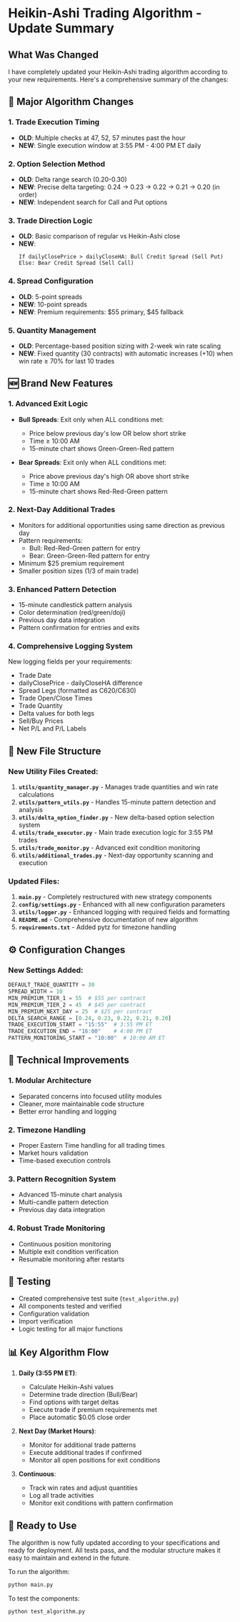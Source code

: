 # Heikin-Ashi Trading Algorithm - Update Summary

## What Was Changed

I have completely updated your Heikin-Ashi trading algorithm according to your new requirements. Here's a comprehensive summary of the changes:

## 🔄 Major Algorithm Changes

### 1. **Trade Execution Timing**
- **OLD**: Multiple checks at 47, 52, 57 minutes past the hour
- **NEW**: Single execution window at 3:55 PM - 4:00 PM ET daily

### 2. **Option Selection Method**
- **OLD**: Delta range search (0.20-0.30)
- **NEW**: Precise delta targeting: 0.24 → 0.23 → 0.22 → 0.21 → 0.20 (in order)
- **NEW**: Independent search for Call and Put options

### 3. **Trade Direction Logic**
- **OLD**: Basic comparison of regular vs Heikin-Ashi close
- **NEW**: 
  ```
  If dailyClosePrice > dailyCloseHA: Bull Credit Spread (Sell Put)
  Else: Bear Credit Spread (Sell Call)
  ```

### 4. **Spread Configuration**
- **OLD**: 5-point spreads
- **NEW**: 10-point spreads
- **NEW**: Premium requirements: $55 primary, $45 fallback

### 5. **Quantity Management**
- **OLD**: Percentage-based position sizing with 2-week win rate scaling
- **NEW**: Fixed quantity (30 contracts) with automatic increases (+10) when win rate ≥ 70% for last 10 trades

## 🆕 Brand New Features

### 1. **Advanced Exit Logic**
- **Bull Spreads**: Exit only when ALL conditions met:
  - Price below previous day's low OR below short strike
  - Time ≥ 10:00 AM
  - 15-minute chart shows Green-Green-Red pattern

- **Bear Spreads**: Exit only when ALL conditions met:
  - Price above previous day's high OR above short strike  
  - Time ≥ 10:00 AM
  - 15-minute chart shows Red-Red-Green pattern

### 2. **Next-Day Additional Trades**
- Monitors for additional opportunities using same direction as previous day
- Pattern requirements:
  - Bull: Red-Red-Green pattern for entry
  - Bear: Green-Green-Red pattern for entry
- Minimum $25 premium requirement
- Smaller position sizes (1/3 of main trade)

### 3. **Enhanced Pattern Detection**
- 15-minute candlestick pattern analysis
- Color determination (red/green/doji)
- Previous day data integration
- Pattern confirmation for entries and exits

### 4. **Comprehensive Logging System**
New logging fields per your requirements:
- Trade Date
- dailyClosePrice - dailyCloseHA difference
- Spread Legs (formatted as C620/C630)
- Trade Open/Close Times
- Trade Quantity
- Delta values for both legs
- Sell/Buy Prices
- Net P/L and P/L Labels

## 📁 New File Structure

### New Utility Files Created:
1. **`utils/quantity_manager.py`** - Manages trade quantities and win rate calculations
2. **`utils/pattern_utils.py`** - Handles 15-minute pattern detection and analysis
3. **`utils/delta_option_finder.py`** - New delta-based option selection system
4. **`utils/trade_executor.py`** - Main trade execution logic for 3:55 PM trades
5. **`utils/trade_monitor.py`** - Advanced exit condition monitoring
6. **`utils/additional_trades.py`** - Next-day opportunity scanning and execution

### Updated Files:
1. **`main.py`** - Completely restructured with new strategy components
2. **`config/settings.py`** - Enhanced with all new configuration parameters
3. **`utils/logger.py`** - Enhanced logging with required fields and formatting
4. **`README.md`** - Comprehensive documentation of new algorithm
5. **`requirements.txt`** - Added pytz for timezone handling

## ⚙️ Configuration Changes

### New Settings Added:
```python
DEFAULT_TRADE_QUANTITY = 30
SPREAD_WIDTH = 10
MIN_PREMIUM_TIER_1 = 55  # $55 per contract
MIN_PREMIUM_TIER_2 = 45  # $45 per contract  
MIN_PREMIUM_NEXT_DAY = 25  # $25 per contract
DELTA_SEARCH_RANGE = [0.24, 0.23, 0.22, 0.21, 0.20]
TRADE_EXECUTION_START = "15:55"  # 3:55 PM ET
TRADE_EXECUTION_END = "16:00"    # 4:00 PM ET
PATTERN_MONITORING_START = "10:00"  # 10:00 AM ET
```

## 🔧 Technical Improvements

### 1. **Modular Architecture**
- Separated concerns into focused utility modules
- Cleaner, more maintainable code structure
- Better error handling and logging

### 2. **Timezone Handling**
- Proper Eastern Time handling for all trading times
- Market hours validation
- Time-based execution controls

### 3. **Pattern Recognition System**
- Advanced 15-minute chart analysis
- Multi-candle pattern detection
- Previous day data integration

### 4. **Robust Trade Monitoring**
- Continuous position monitoring
- Multiple exit condition verification
- Resumable monitoring after restarts

## 🧪 Testing

- Created comprehensive test suite (`test_algorithm.py`)
- All components tested and verified
- Configuration validation
- Import verification
- Logic testing for all major functions

## 📊 Key Algorithm Flow

1. **Daily (3:55 PM ET)**:
   - Calculate Heikin-Ashi values
   - Determine trade direction (Bull/Bear)
   - Find options with target deltas
   - Execute trade if premium requirements met
   - Place automatic $0.05 close order

2. **Next Day (Market Hours)**:
   - Monitor for additional trade patterns
   - Execute additional trades if confirmed
   - Monitor all open positions for exit conditions

3. **Continuous**:
   - Track win rates and adjust quantities
   - Log all trade activities
   - Monitor exit conditions with pattern confirmation

## 🚀 Ready to Use

The algorithm is now fully updated according to your specifications and ready for deployment. All tests pass, and the modular structure makes it easy to maintain and extend in the future.

To run the algorithm:
```bash
python main.py
```

To test the components:
```bash
python test_algorithm.py
```
